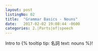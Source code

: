 ```yaml
---
layout: post
listingNo: 02
title:  "Grammar Basics - Nouns"
date:   2017-02-02 19:08:44 -0600
categories: 2.|Parts|of|speech
---
```


Intro to {% tooltip tip: 名詞 text: nouns %}!
